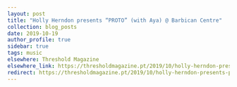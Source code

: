 ```yaml
---
layout: post
title: "Holly Herndon presents “PROTO” (with Aya) @ Barbican Centre"
collection: blog_posts
date: 2019-10-19
author_profile: true
sidebar: true
tags: music
elsewhere: Threshold Magazine
elsewhere_link: https://thresholdmagazine.pt/2019/10/holly-herndon-presents-proto-with-aya.html
redirect: https://thresholdmagazine.pt/2019/10/holly-herndon-presents-proto-with-aya.html
---
```

